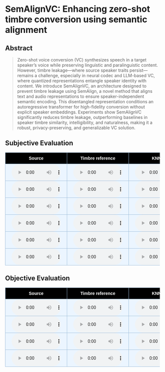 # SemAlignVC: Enhancing zero-shot timbre conversion using semantic alignment

## Abstract

> Zero-shot voice conversion (VC) synthesizes speech in a target speaker’s voice while preserving linguistic and paralinguistic content. However, timbre leakage—where source speaker traits persist—remains a challenge, especially in neural codec and LLM-based VC, where quantized representations entangle speaker identity with content. We introduce SemAlignVC, an architecture designed to prevent timbre leakage using SemAlign, a novel method that aligns text and audio representations to ensure speaker-independent semantic encoding. This disentangled representation conditions an autoregressive transformer for high-fidelity conversion without explicit speaker embeddings. Experiments show SemAlignVC significantly reduces timbre leakage, outperforming baselines in speaker timbre similarity, intelligibility, and naturalness, making it a robust, privacy-preserving, and generalizable VC solution.

<style type="text/css">
    .tg {
    border-collapse: collapse;
    border-color: #9ABAD9;
    border-spacing: 0;
  }

  .tg td {
    background-color: #EBF5FF;
    border-color: #9ABAD9;
    border-style: solid;
    border-width: 1px;
    color: #444;
    font-family: Arial, sans-serif;
    font-size: 14px;
    overflow: hidden;
    padding: 0px 20px;
    word-break: normal;
    font-weight: bold;
    vertical-align: middle;
    horizontal-align: center;
    white-space: nowrap;
  }

  .tg th {
    background-color: #000000;
    border-color: #9ABAD9;
    border-style: solid;
    border-width: 1px;
    color: #fff;
    font-family: Arial, sans-serif;
    font-size: 14px;
    font-weight: normal;
    overflow: hidden;
    padding: 0px 20px;
    word-break: normal;
    font-weight: bold;
    vertical-align: middle;
    horizontal-align: center;
    white-space: nowrap;
    padding: 10px;
    margin: auto;
  }

  .tg .tg-0pky {
    border-color: inherit;
    text-align: center;
    vertical-align: top,
  }

  .tg .tg-fymr {
    border-color: inherit;
    font-weight: bold;
    text-align: center;
    vertical-align: top
  }
  .slider {
  -webkit-appearance: none;
  width: 75%;
  height: 15px;
  border-radius: 5px;
  background: #d3d3d3;
  outline: none;
  opacity: 0.7;
  -webkit-transition: .2s;
  transition: opacity .2s;
}

.slider::-webkit-slider-thumb {
  -webkit-appearance: none;
  appearance: none;
  width: 25px;
  height: 25px;
  border-radius: 50%;
  background: #409cff;
  cursor: pointer;
}

.slider::-moz-range-thumb {
  width: 25px;
  height: 25px;
  border-radius: 50%;
  background: #409cff;
  cursor: pointer;
}

audio {
    width: 160px;
}

/* CSS */
.button-12 {
  display: flex;
  flex-direction: column;
  align-items: center;
  padding: 6px 14px;
  font-family: -apple-system, BlinkMacSystemFont, 'Roboto', sans-serif;
  border-radius: 6px;
  border: none;

  background: #6E6D70;
  box-shadow: 0px 0.5px 1px rgba(0, 0, 0, 0.1), inset 0px 0.5px 0.5px rgba(255, 255, 255, 0.5), 0px 0px 0px 0.5px rgba(0, 0, 0, 0.12);
  color: #DFDEDF;
  user-select: none;
  -webkit-user-select: none;
  touch-action: manipulation;
}

.button-12:focus {
  box-shadow: inset 0px 0.8px 0px -0.25px rgba(255, 255, 255, 0.2), 0px 0.5px 1px rgba(0, 0, 0, 0.1), 0px 0px 0px 3.5px rgba(58, 108, 217, 0.5);
  outline: 0;
}

video {
  margin: 1em;
}

</style>


## Subjective Evaluation
<table class="tg">
<thead>
  <tr>
    <th class="tg-0pky">Source</th>
    <th class="tg-0pky">Timbre reference</th>
    <th class="tg-0pky">KNNVC</th>
    <th class="tg-0pky">HierSpeech++</th>
    <th class="tg-0pky">UniAudio</th>
    <th class="tg-0pky">SemAlignVC</th>
  </tr>
</thead>
<tbody>
  <tr>
    <td>
      <audio controls>
        <source src="audio/subjective_evals/input-p258_011_012.wav" type="audio/wav">
      </audio>
    </td>
    <td>
      <audio controls>
        <source src="audio/subjective_evals/ref-f_p229.wav" type="audio/wav">
      </audio> 
    </td>
    <td>
      <audio controls>
        <source src="audio/subjective_evals/knnvc-p258_011_012-f_p229.wav" type="audio/wav">
      </audio>  
    </td>
    <td>
      <audio controls>
        <source src="audio/subjective_evals/hierspeechpp-p258_011_012-f_p229.wav" type="audio/wav">
      </audio>   
    </td>
    <td>
      <audio controls>
        <source src="audio/subjective_evals/uniaudio-p258_011_012-f_p229.wav" type="audio/wav">
      </audio>  
   </td>
    <td>
      <audio controls>
        <source src="audio/subjective_evals/semalignvc-p258_011_012-f_p229.wav" type="audio/wav">
      </audio>
   </td>
  </tr>
  <tr>
    <td>
      <audio controls>
        <source src="audio/subjective_evals/input-p272_013_014.wav" type="audio/wav">
      </audio>
    </td>
    <td>
      <audio controls>
        <source src="audio/subjective_evals/ref-f_p240.wav" type="audio/wav">
      </audio> 
    </td>
    <td>
      <audio controls>
        <source src="audio/subjective_evals/knnvc-p272_013_014-f_p240.wav" type="audio/wav">
      </audio>  
    </td>
    <td>
      <audio controls>
        <source src="audio/subjective_evals/hierspeechpp-p272_013_014-f_p240.wav" type="audio/wav">
      </audio>   
    </td>
    <td>
      <audio controls>
        <source src="audio/subjective_evals/uniaudio-p272_013_014-f_p240.wav" type="audio/wav">
      </audio>  
   </td>
    <td>
      <audio controls>
        <source src="audio/subjective_evals/semalignvc-p272_013_014-f_p240.wav" type="audio/wav">
      </audio>
   </td>
  </tr>
  <tr>
    <td>
      <audio controls>
        <source src="audio/subjective_evals/input-270_011_012.wav" type="audio/wav">
      </audio>
    </td>
    <td>
      <audio controls>
        <source src="audio/subjective_evals/ref-m_p256.wav" type="audio/wav">
      </audio> 
    </td>
    <td>
      <audio controls>
        <source src="audio/subjective_evals/knnvc-p270_011_012-m_p256.wav" type="audio/wav">
      </audio>  
    </td>
    <td>
      <audio controls>
        <source src="audio/subjective_evals/hierspeechpp-p270_011_012-m_p256.wav" type="audio/wav">
      </audio>   
    </td>
    <td>
      <audio controls>
        <source src="audio/subjective_evals/uniaudio-p270_011_012-m_p256.wav" type="audio/wav">
      </audio>  
   </td>
    <td>
      <audio controls>
        <source src="audio/subjective_evals/semalignvc-p270_011_012-m_p256.wav" type="audio/wav">
      </audio>
   </td>
  </tr>
  <tr>
    <td>
      <audio controls>
        <source src="audio/subjective_evals/input-p364_013_014.wav" type="audio/wav">
      </audio>
    </td>
    <td>
      <audio controls>
        <source src="audio/subjective_evals/ref-f_p335.wav" type="audio/wav">
      </audio> 
    </td>
    <td>
      <audio controls>
        <source src="audio/subjective_evals/knnvc-p364_013_014-f_p335.wav" type="audio/wav">
      </audio>  
    </td>
    <td>
      <audio controls>
        <source src="audio/subjective_evals/hierspeechpp-p364_013_014-f_p335.wav" type="audio/wav">
      </audio>   
    </td>
    <td>
      <audio controls>
        <source src="audio/subjective_evals/uniaudio-p364_013_014-f_p335.wav" type="audio/wav">
      </audio>  
   </td>
    <td>
      <audio controls>
        <source src="audio/subjective_evals/semalignvc-p364_013_014-f_p335.wav" type="audio/wav">
      </audio>
   </td>
  </tr>
  <tr>
    <td>
      <audio controls>
        <source src="audio/subjective_evals/input-p304_011_012.wav" type="audio/wav">
      </audio>
    </td>
    <td>
      <audio controls>
        <source src="audio/subjective_evals/ref-m_p251.wav" type="audio/wav">
      </audio> 
    </td>
    <td>
      <audio controls>
        <source src="audio/subjective_evals/knnvc-p304_011_012-m_p251.wav" type="audio/wav">
      </audio>  
    </td>
    <td>
      <audio controls>
        <source src="audio/subjective_evals/hierspeechpp-p304_011_012-m_p251.wav" type="audio/wav">
      </audio>   
    </td>
    <td>
      <audio controls>
        <source src="audio/subjective_evals/uniaudio-p304_011_012-m_p251.wav" type="audio/wav">
      </audio>  
   </td>
    <td>
      <audio controls>
        <source src="audio/subjective_evals/semalignvc-p304_011_012-m_p251.wav" type="audio/wav">
      </audio>
   </td>
  </tr>
  <tr>
    <td>
      <audio controls>
        <source src="audio/subjective_evals/input-p266_013_014.wav" type="audio/wav">
      </audio>
    </td>
    <td>
      <audio controls>
        <source src="audio/subjective_evals/ref-m_p271.wav" type="audio/wav">
      </audio> 
    </td>
    <td>
      <audio controls>
        <source src="audio/subjective_evals/knnvc-p266_013_014-m_p271.wav" type="audio/wav">
      </audio>  
    </td>
    <td>
      <audio controls>
        <source src="audio/subjective_evals/hierspeechpp-p266_013_014-m_p271.wav" type="audio/wav">
      </audio>
    </td>
    <td>
      <audio controls>
        <source src="audio/subjective_evals/uniaudio-p266_013_014-m_p271.wav" type="audio/wav">
      </audio>  
   </td>
    <td>
      <audio controls>
        <source src="audio/subjective_evals/semalignvc-p266_013_014-m_p271.wav" type="audio/wav">
      </audio>
   </td>
  </tr>
  </tbody>
</table>


## Objective Evaluation


<table class="tg">
<thead>
  <tr>
    <th class="tg-0pky">Source</th>
    <th class="tg-0pky">Timbre reference</th>
    <th class="tg-0pky">KNNVC</th>
    <th class="tg-0pky">HierSpeech++</th>
    <th class="tg-0pky">UniAudio</th>
    <th class="tg-0pky">SemAlignVC</th>
  </tr>
</thead>
<tbody>
  <tr>
    <td>
      <audio controls>
        <source src="audio/objective_evals/input-LibriVox_en_US_10179.wav" type="audio/wav">
      </audio>
    </td>
    <td>
      <audio controls>
        <source src="audio/objective_evals/ref-LibriVox_en_US_0167.wav" type="audio/wav">
      </audio> 
    </td>
    <td>
      <audio controls>
        <source src="audio/objective_evals/knnvc-LibriVox_en_US_10179-LibriVox_en_US_0167.wav" type="audio/wav">
      </audio>  
    </td>
    <td>
      <audio controls>
        <source src="audio/objective_evals/hierspeechpp-LibriVox_en_US_10179-LibriVox_en_US_0167.wav" type="audio/wav">
      </audio>   
    </td>
    <td>
      <audio controls>
        <source src="audio/objective_evals/uniaudio-LibriVox_en_US_10179-LibriVox_en_US_0167.wav" type="audio/wav">
      </audio>  
   </td>
    <td>
      <audio controls>
        <source src="audio/objective_evals/semalignvc-LibriVox_en_US_10179-LibriVox_en_US_0167.wav" type="audio/wav">
      </audio>
   </td>
  </tr>
  <tr>
    <td>
      <audio controls>
        <source src="audio/objective_evals/input-LibriVox_en_US_10018.wav" type="audio/wav">
      </audio>
    </td>
    <td>
      <audio controls>
        <source src="audio/objective_evals/ref-LibriVox_en_US_0125.wav" type="audio/wav">
      </audio> 
    </td>
    <td>
      <audio controls>
        <source src="audio/objective_evals/knnvc-LibriVox_en_US_10018-LibriVox_en_US_0125.wav" type="audio/wav">
      </audio>  
    </td>
    <td>
      <audio controls>
        <source src="audio/objective_evals/hierspeechpp-LibriVox_en_US_10018-LibriVox_en_US_0125.wav" type="audio/wav">
      </audio>   
    </td>
    <td>
      <audio controls>
        <source src="audio/objective_evals/uniaudio-LibriVox_en_US_10018-LibriVox_en_US_0125.wav" type="audio/wav">
      </audio>  
   </td>
    <td>
      <audio controls>
        <source src="audio/objective_evals/semalignvc-LibriVox_en_US_10018-LibriVox_en_US_0125.wav" type="audio/wav">
      </audio>
   </td>
  </tr>
  <tr>
    <td>
      <audio controls>
        <source src="audio/objective_evals/input-LibriVox_en_US_0027.wav" type="audio/wav">
      </audio>
    </td>
    <td>
      <audio controls>
        <source src="audio/objective_evals/ref-LibriVox_en_US_0107.wav" type="audio/wav">
      </audio> 
    </td>
    <td>
      <audio controls>
        <source src="audio/objective_evals/knnvc-LibriVox_en_US_0027-LibriVox_en_US_0107.wav" type="audio/wav">
      </audio>  
    </td>
    <td>
      <audio controls>
        <source src="audio/objective_evals/hierspeechpp-LibriVox_en_US_0027-LibriVox_en_US_0107.wav" type="audio/wav">
      </audio>   
    </td>
    <td>
      <audio controls>
        <source src="audio/objective_evals/uniaudio-LibriVox_en_US_0027-LibriVox_en_US_0107.wav" type="audio/wav">
      </audio>  
   </td>
    <td>
      <audio controls>
        <source src="audio/objective_evals/semalignvc-LibriVox_en_US_0027-LibriVox_en_US_0107.wav" type="audio/wav">
      </audio>
   </td>
  </tr>
  <tr>
    <td>
      <audio controls>
        <source src="audio/objective_evals/input-LibriVox_en_US_0020.wav" type="audio/wav">
      </audio>
    </td>
    <td>
      <audio controls>
        <source src="audio/objective_evals/ref-LibriVox_en_US_0031.wav" type="audio/wav">
      </audio> 
    </td>
    <td>
      <audio controls>
        <source src="audio/objective_evals/knnvc-LibriVox_en_US_0020-LibriVox_en_US_0031.wav" type="audio/wav">
      </audio>  
    </td>
    <td>
      <audio controls>
        <source src="audio/objective_evals/hierspeechpp-LibriVox_en_US_0020-LibriVox_en_US_0031.wav" type="audio/wav">
      </audio>   
    </td>
    <td>
      <audio controls>
        <source src="audio/objective_evals/uniaudio-LibriVox_en_US_0020-LibriVox_en_US_0031.wav" type="audio/wav">
      </audio>  
   </td>
    <td>
      <audio controls>
        <source src="audio/objective_evals/semalignvc-LibriVox_en_US_0020-LibriVox_en_US_0031.wav" type="audio/wav">
      </audio>
   </td>
  </tr>
  </tbody>
</table>